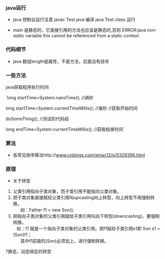 ### java运行 ###
* java 控制台运行注意
javac Test.java 编译
java Test.class 运行

* main 是静态的，它直接引用的方法也应该是静态的,否则
ERROR:java non-static variable this cannot be referenced from a static context 

### 代码细节 ###
* java 数组length是属性，不是方法，后面没有括号

### 一些方法 ###
java获取程序执行时间

`long startTime=System.nanoTime(); //纳秒   

long startTime=System.currentTimeMillis(); //毫秒  //获取开始时间   

doSomeThing();  //测试的代码段   

long endTime=System.currentTimeMillis(); //获取结束时间`  

### 算法 ###
* 各常见排序算法http://www.cnblogs.com/eniac12/p/5329396.html

### 原理
* 关于转型
1. 父类引用指向子类对象，而子类引用不能指向父类对象。   
2. 把子类对象直接赋给父类引用叫upcasting向上转型，向上转型不用强制转换。  
      如：Father f1 = new Son();   
3. 把指向子类对象的父类引用赋给子类引用叫向下转型(downcasting)，要强制转换。   
   如：f1 就是一个指向子类对象的父类引用。把f1赋给子类引用s1即 Son s1 = (Son)f1；  
      其中f1前面的(Son)必须加上，进行强制转换。  
      
?静态，动态绑定的转型










